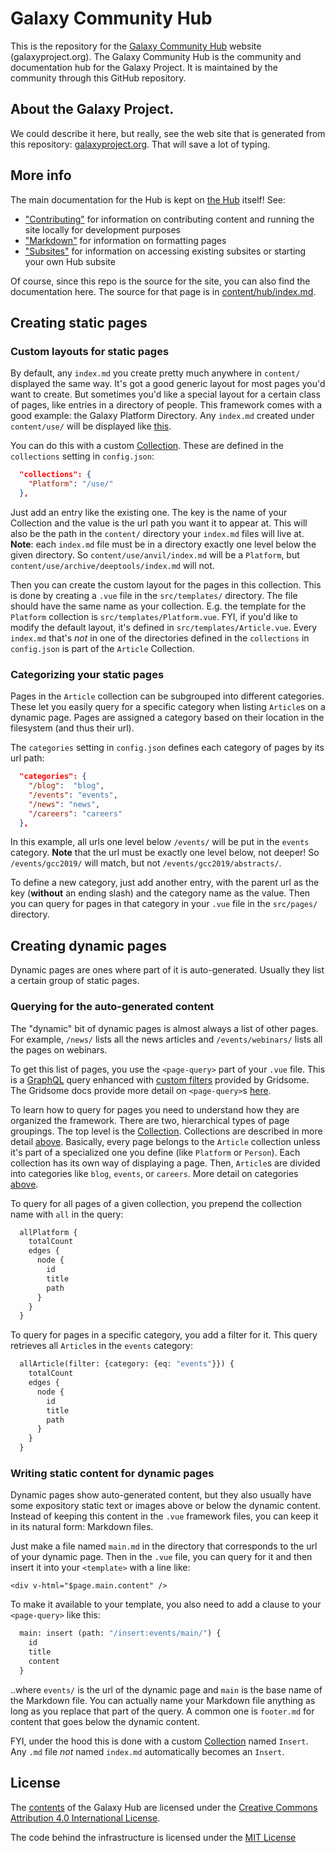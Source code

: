 # Galaxy Community Hub

This is the repository for the [Galaxy Community Hub](https://galaxyproject.org) website (galaxyproject.org). The Galaxy Community Hub is the community and documentation hub for the Galaxy Project. It is maintained by the community through this GitHub repository.

## About the Galaxy Project.

We could describe it here, but really, see the web site that is generated from this repository: [galaxyproject.org](https://galaxyproject.org). That will save a lot of typing.

## More info

The main documentation for the Hub is kept on [the Hub](https://galaxyproject.org/hub/) itself! See:
* ["Contributing"](https://galaxyproject.org/hub/contributing/) for information on contributing content and running the site locally for development purposes
* ["Markdown"](https://galaxyproject.org/hub/contributing/markdown/) for information on formatting pages
* ["Subsites"](https://galaxyproject.org/hub/global/) for information on accessing existing subsites or starting your own Hub subsite

Of course, since this repo is the source for the site, you can also find the documentation here. The source for that page is in [content/hub/index.md](https://github.com/galaxyproject/galaxy-hub/blob/master/content/hub/index.md).

## Creating static pages

### Custom layouts for static pages

By default, any `index.md` you create pretty much anywhere in `content/` displayed the same way. It's got a good generic layout for most pages you'd want to create. But sometimes you'd like a special layout for a certain class of pages, like entries in a directory of people. This framework comes with a good example: the Galaxy Platform Directory. Any `index.md` created under `content/use/` will be displayed like [this](https://galaxyproject.org/use/globus-genomics/).

You can do this with a custom [Collection](https://gridsome.org/docs/collections/). These are defined in the `collections` setting in `config.json`:
```json
  "collections": {
    "Platform": "/use/"
  },
```
Just add an entry like the existing one. The key is the name of your Collection and the value is the url path you want it to appear at. This will also be the path in the `content/` directory your `index.md` files will live at. **Note**: each `index.md` file must be in a directory exactly one level below the given directory. So `content/use/anvil/index.md` will be a `Platform`, but `content/use/archive/deeptools/index.md` will not.

Then you can create the custom layout for the pages in this collection. This is done by creating a `.vue` file in the `src/templates/` directory. The file should have the same name as your collection. E.g. the template for the `Platform` collection is `src/templates/Platform.vue`. FYI, if you'd like to modify the default layout, it's defined in `src/templates/Article.vue`. Every `index.md` that's *not* in one of the directories defined in the `collections` in `config.json` is part of the `Article` Collection.

### Categorizing your static pages

Pages in the `Article` collection can be subgrouped into different categories. These let you easily query for a specific category when listing `Article`s on a dynamic page. Pages are assigned a category based on their location in the filesystem (and thus their url).

The `categories` setting in `config.json` defines each category of pages by its url path:
```json
  "categories": {
    "/blog":  "blog",
    "/events": "events",
    "/news": "news",
    "/careers": "careers"
  },
```
In this example, all urls one level below `/events/` will be put in the `events` category. **Note** that the url must be exactly one level below, not deeper! So `/events/gcc2019/` will match, but not `/events/gcc2019/abstracts/`.

To define a new category, just add another entry, with the parent url as the key (**without** an ending slash) and the category name as the value. Then you can query for pages in that category in your `.vue` file in the `src/pages/` directory.

## Creating dynamic pages

Dynamic pages are ones where part of it is auto-generated. Usually they list a certain group of static pages.

### Querying for the auto-generated content

The "dynamic" bit of dynamic pages is almost always a list of other pages. For example, `/news/` lists all the news articles and `/events/webinars/` lists all the pages on webinars.

To get this list of pages, you use the `<page-query>` part of your `.vue` file. This is a [GraphQL](https://graphql.org/) query enhanced with [custom filters](https://gridsome.org/docs/filtering-data/) provided by Gridsome. The Gridsome docs provide more detail on `<page-query>`s [here](https://gridsome.org/docs/querying-data/).

To learn how to query for pages you need to understand how they are organized the framework. There are two, hierarchical types of page groupings. The top level is the [Collection](https://gridsome.org/docs/collections/). Collections are described in more detail [above](#custom-layouts-for-static-pages). Basically, every page belongs to the `Article` collection unless it's part of a specialized one you define (like `Platform` or `Person`). Each collection has its own way of displaying a page. Then, `Article`s are divided into categories like `blog`, `events`, or `careers`. More detail on categories [above](#categorizing-your-static-pages).

To query for all pages of a given collection, you prepend the collection name with `all` in the query:
```graphql
  allPlatform {
    totalCount
    edges {
      node {
        id
        title
        path
      }
    }
  }
```
To query for pages in a specific category, you add a filter for it. This query retrieves all `Article`s in the `events` category:
```graphql
  allArticle(filter: {category: {eq: "events"}}) {
    totalCount
    edges {
      node {
        id
        title
        path
      }
    }
  }
```

### Writing static content for dynamic pages

Dynamic pages show auto-generated content, but they also usually have some expository static text or images above or below the dynamic content. Instead of keeping this content in the `.vue` framework files, you can keep it in its natural form: Markdown files.

Just make a file named `main.md` in the directory that corresponds to the url of your dynamic page. Then in the `.vue` file, you can query for it and then insert it into your `<template>` with a line like:
```vue
<div v-html="$page.main.content" />
```
To make it available to your template, you also need to add a clause to your `<page-query>` like this:
```graphql
  main: insert (path: "/insert:events/main/") {
    id
    title
    content
  }
```
..where `events/` is the url of the dynamic page and `main` is the base name of the Markdown file. You can actually name your Markdown file anything as long as you replace that part of the query. A common one is `footer.md` for content that goes below the dynamic content.

FYI, under the hood this is done with a custom [Collection](https://gridsome.org/docs/collections/) named `Insert`. Any `.md` file *not* named `index.md` automatically becomes an `Insert`.

## License

The [contents](/contents/) of the Galaxy Hub are licensed under the [Creative
Commons Attribution 4.0 International
License](https://creativecommons.org/licenses/by/4.0).

The code behind the infrastructure is licensed under the [MIT
License](LICENSE.md)
